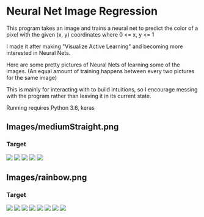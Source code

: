 # Neural Net Image Regression

This program takes an image and trains a neural net to predict the color of a pixel with the given (x, y) coordinates where 0 <= x, y <= 1

I made it after making "Visualize Active Learning" and becoming more interested in Neural Nets.

Here are some pretty pictures of Neural Nets of learning some of the images. (An equal amount of training happens between every two pictures for the same image)

This is mainly for interacting with to build intuitions, so I encourage messing with the program rather than leaving it in its current state.

Running requires Python 3.6, keras

## Images/mediumStraight.png
### Target
![](Images/mediumStraight.png)
![](Media/0.png)
![](Media/1.png)
![](Media/2.png)
![](Media/3.png)
## Images/rainbow.png
### Target
![](Images/rainbow.png)
![](Media/4.png)
![](Media/5.png)
![](Media/6.png)
![](Media/7.png)
![](Media/8.png)
![](Media/9.png)
![](Media/10.png)